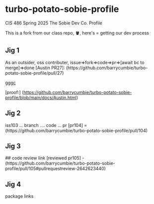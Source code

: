 # turbo-potato-sobie-profile
CIS 486 Spring 2025 The Sobie Dev Co. Profile

This is a fork from our class repo, 🪣, here's <dev jig> = getting our dev process


<h2>Jig 1</h2>
As an outsider, oss contributer, issue=>fork=>code=>pr=>[await bc to merge]=>done
[Austin PR27]: (https://github.com/barrycumbie/turbo-potato-sobie-profile/pull/27)

[gggc](gjgjggjj)

[proof:] (https://github.com/barrycumbie/turbo-potato-sobie-profile/blob/main/docs/Austin.html)

<h2>Jig 2</h2> 
iss103 ... branch .... code ... pr
[pr104] = (https://github.com/barrycumbie/turbo-potato-sobie-profile/pull/104)


<h2>Jig 3</h2>  
## code review link 
[reviewed pr105] - (https://github.com/barrycumbie/turbo-potato-sobie-profile/pull/105#pullrequestreview-2642623440)

<h2>Jig 4</h2> 
package links
